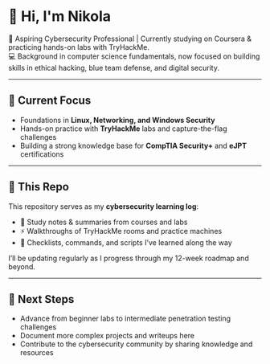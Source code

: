 # 👋 Hi, I'm Nikola

🔐 Aspiring Cybersecurity Professional | Currently studying on Coursera & practicing hands-on labs with TryHackMe.  
💻 Background in computer science fundamentals, now focused on building skills in ethical hacking, blue team defense, and digital security.  

---

## 🚀 Current Focus
- Foundations in **Linux, Networking, and Windows Security**
- Hands-on practice with **TryHackMe** labs and capture-the-flag challenges
- Building a strong knowledge base for **CompTIA Security+** and **eJPT** certifications

---

## 📂 This Repo
This repository serves as my **cybersecurity learning log**:
- 📝 Study notes & summaries from courses and labs  
- ⚡ Walkthroughs of TryHackMe rooms and practice machines  
- 🔎 Checklists, commands, and scripts I’ve learned along the way  

I’ll be updating regularly as I progress through my 12-week roadmap and beyond.

---

## 🌱 Next Steps
- Advance from beginner labs to intermediate penetration testing challenges  
- Document more complex projects and writeups here  
- Contribute to the cybersecurity community by sharing knowledge and resources  
